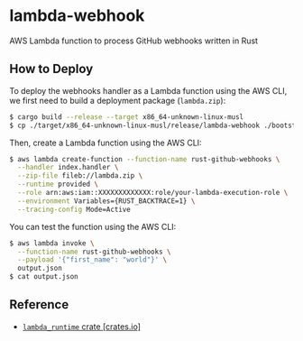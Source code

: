 # lambda-webhook
AWS Lambda function to process GitHub webhooks written in Rust

## How to Deploy
To deploy the webhooks handler as a Lambda function using the AWS CLI, we first need to build a deployment package (`lambda.zip`):
```sh
$ cargo build --release --target x86_64-unknown-linux-musl
$ cp ./target/x86_64-unknown-linux-musl/release/lambda-webhook ./bootstrap && zip lambda.zip bootstrap && rm bootstrap
```

Then, create a Lambda function using the AWS CLI:
```sh
$ aws lambda create-function --function-name rust-github-webhooks \
  --handler index.handler \
  --zip-file fileb://lambda.zip \
  --runtime provided \
  --role arn:aws:iam::XXXXXXXXXXXXX:role/your-lambda-execution-role \
  --environment Variables={RUST_BACKTRACE=1} \
  --tracing-config Mode=Active
```

You can test the function using the AWS CLI:
```sh
$ aws lambda invoke \
  --function-name rust-github-webhooks \
  --payload '{"first_name": "world"}' \
  output.json
$ cat output.json
```

## Reference
- [`lambda_runtime` crate [crates.io]](https://crates.io/crates/lambda_runtime)
